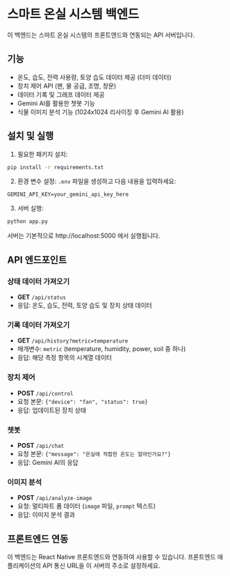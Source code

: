 # 스마트 온실 시스템 백엔드

이 백엔드는 스마트 온실 시스템의 프론트엔드와 연동되는 API 서버입니다.

## 기능

- 온도, 습도, 전력 사용량, 토양 습도 데이터 제공 (더미 데이터)
- 장치 제어 API (팬, 물 공급, 조명, 창문)
- 데이터 기록 및 그래프 데이터 제공
- Gemini AI를 활용한 챗봇 기능
- 식물 이미지 분석 기능 (1024x1024 리사이징 후 Gemini AI 활용)

## 설치 및 실행

1. 필요한 패키지 설치:
```bash
pip install -r requirements.txt
```

2. 환경 변수 설정:
`.env` 파일을 생성하고 다음 내용을 입력하세요:
```
GEMINI_API_KEY=your_gemini_api_key_here
```

3. 서버 실행:
```bash
python app.py
```

서버는 기본적으로 http://localhost:5000 에서 실행됩니다.

## API 엔드포인트

### 상태 데이터 가져오기
- **GET** `/api/status`
- 응답: 온도, 습도, 전력, 토양 습도 및 장치 상태 데이터

### 기록 데이터 가져오기
- **GET** `/api/history?metric=temperature`
- 매개변수: `metric` (temperature, humidity, power, soil 중 하나)
- 응답: 해당 측정 항목의 시계열 데이터

### 장치 제어
- **POST** `/api/control`
- 요청 본문: `{"device": "fan", "status": true}`
- 응답: 업데이트된 장치 상태

### 챗봇
- **POST** `/api/chat`
- 요청 본문: `{"message": "온실에 적합한 온도는 얼마인가요?"}`
- 응답: Gemini AI의 응답

### 이미지 분석
- **POST** `/api/analyze-image`
- 요청: 멀티파트 폼 데이터 (`image` 파일, `prompt` 텍스트)
- 응답: 이미지 분석 결과

## 프론트엔드 연동

이 백엔드는 React Native 프론트엔드와 연동하여 사용할 수 있습니다.
프론트엔드 애플리케이션의 API 통신 URL을 이 서버의 주소로 설정하세요.
